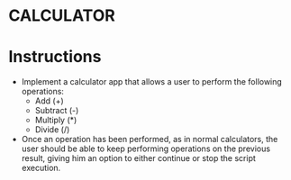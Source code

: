 # CALCULATOR

# Instructions

- Implement a calculator app that allows a user to perform the following operations:
  - Add (+)
  - Subtract (-)
  - Multiply (\*)
  - Divide (/)
- Once an operation has been performed, as in normal calculators, the user should be able to keep performing operations on the previous result, giving him an option to either continue or stop the script execution.
